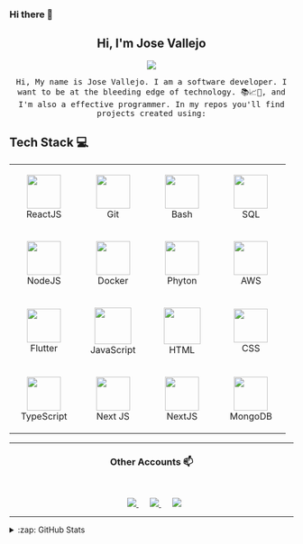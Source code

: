 ### Hi there 👋

<h2 align="center"> Hi, I'm Jose Vallejo <br/> </h2>

<p align="center">
	<img src="https://media.giphy.com/media/gh0RRgkTXedvF0pDc0/giphy.gif">
</p>


<p align="center"> <samp>Hi, My name is Jose Vallejo. I am a software developer. I want to be at the bleeding edge of technology. 📚📈🔬, and I'm also a effective programmer. In my repos you'll find projects created using:


## Tech Stack :computer: <br>

<table align="center">
  <tbody>
   <tr>
		<td align="center" width="20%">
			<p><img style="display: block;" height=60px src="https://img.icons8.com/ultraviolet/2x/react.png">ReactJS</p>
		</td>
		<td align="center" width="20%">
			<p><img style="display: block;" height=60px src="https://img.icons8.com/ios-glyphs/2x/github-2.png">Git</p>
		</td>
		<td align="center" width="20%">
			<p><img style="display: block;" height=60px src="https://img.icons8.com/bubbles/2x/console.png">Bash</p>
		</td>
		<td align="center" width="20%">
			<p><img style="display: block;" height=60px src="https://img.icons8.com/ios-filled/2x/sql.png">SQL</p>
		</td>
	</tr>
	<tr>
		<td align="center" width="20%">
			<p><img style="display: block;" height=60px src="https://img.icons8.com/color/2x/nodejs.png">NodeJS</p>
		</td>
		<td align="center" width="20%">
			<p><img style="display: block;" height=60px src="https://img.icons8.com/color/48/000000/docker.png"/>Docker</p>
		</td>
		<td align="center" width="20%">
			<p><img style="display: block;" height=60px src="https://img.icons8.com/color/2x/python.png">Phyton</p>
		</td>
		<td align="center" width="20%">
			<p><img style="display: block;" height=60px src="https://img.icons8.com/color/48/000000/amazon-web-services.png">AWS</p>
		</td>
	</tr>
	<tr>
		<td align="center" width="20%">
			<p><img style="display: block;" height=60px src="https://img.icons8.com/color/2x/flutter.png">Flutter</p>
		</td>
		<td align="center" width="20%">
			<p><img style="display: block;" height=65px src="https://img.icons8.com/color/2x/javascript.png">JavaScript</p>
		</td>
		<td align="center" width="20%">
			<p><img style="display: block;" height=65px src="https://img.icons8.com/color/2x/html-5.png">HTML</p>
		</td>
		<td align="center" width="20%">
			<p><img style="display: block;" height=60px src="https://img.icons8.com/color/48/000000/css3.png"/>CSS</p>
			</td>
  </tr>
	<tr>
		<td align="center" width="20%">
			<p><img style="display: block;" height=60px src="https://img.icons8.com/color/48/000000/typescript.png"/>TypeScript</a></p>
		</td>
		<td align="center" width="20%">
			<p><img style="display: block;" height=60px src="https://upload.wikimedia.org/wikipedia/commons/8/8e/Nextjs-logo.svg">Next JS</p>
		</td>
		<td align="center" width="20%">
			<p><img style="display: block;" height=60px src="https://seeklogo.com/images/N/nestjs-logo-09342F76C0-seeklogo.com.png">NextJS</p>
		</td>
		<td align="center" width="20%">
		<p><img style="display: block;" height=60px src="https://img.icons8.com/color/48/000000/mongodb.png">MongoDB</p>
		</td>
	</tr>
</tbody>
</table>

____



<h3 align="center"> Other Accounts 📫 </h3>
<br />
<p align="center">
	<a href="https://twitter.com/JoseAVallejo12/">
		<img style="margin-left: 10px;" heigrt=60px src="https://img.icons8.com/cute-clipart/64/000000/twitter.png"/>
	</a>
	<a style="margin: 10px;" href="https://web.facebook.com/josealfredo.vallejocontreras.1?_rdc=1&_rdr/">
		<img style="margin-left: 10px;" heigrt=60px src="https://img.icons8.com/cute-clipart/64/000000/facebook.png"/>
	</a>
	<a href="https://www.linkedin.com/in/jose-alfredo-vallejo-contreras-38199480/">
		<img style="margin-left: 10px;" heigrt=60px src="https://img.icons8.com/cute-clipart/64/000000/linkedin.png"/>
	</a>

</p>

____

<details>
  <summary>:zap: GitHub Stats</summary>
  <img align="left" alt="Jose Vallejo's GitHub Stats" src="https://github-readme-stats.vercel.app/api?username=JoseAVallejo12&show_icons=true&hide_border=true" />
  <img src="https://jf-gh-stats.vercel.app/api/top-langs/?username=JoseAVallejo12&layout=compact&hide=java&title_color=3867D6&icon_color=3867D6" alt="GitHub Top Languages" align="top"/>
</details>

<!--
**josevallejo1984/josevallejo1984** is a ✨ _special_ ✨ repository because its `README.md` (this file) appears on your GitHub profile.

Here are some ideas to get you started:

- 🔭 I’m currently working on ...
- 🌱 I’m currently learning ...
- 👯 I’m looking to collaborate on ...
- 🤔 I’m looking for help with ...
- 💬 Ask me about ...
- 📫 How to reach me: ...
- 😄 Pronouns: ...
- ⚡ Fun fact: ...
-->

